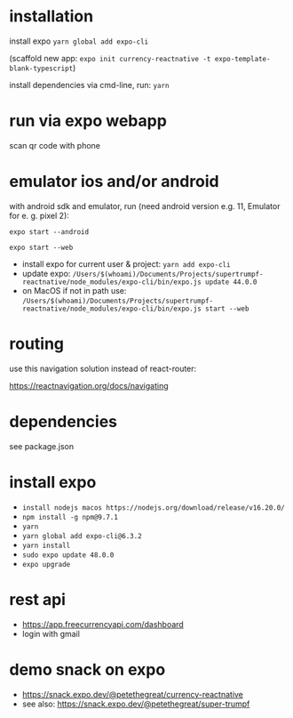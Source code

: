 # installation

install expo `yarn global add expo-cli`

(scaffold new app: `expo init currency-reactnative -t expo-template-blank-typescript`)

install dependencies via cmd-line, run: `yarn`

# run via expo webapp

 scan qr code with phone

# emulator ios and/or android

with android sdk and emulator, run (need android version e.g. 11, Emulator for e. g. pixel 2):

 
 `expo start --android`


 `expo start --web`
- install expo for current user & project: `yarn add expo-cli`
- update expo: `/Users/$(whoami)/Documents/Projects/supertrumpf-reactnative/node_modules/expo-cli/bin/expo.js update 44.0.0`
- on MacOS if not in path use: `/Users/$(whoami)/Documents/Projects/supertrumpf-reactnative/node_modules/expo-cli/bin/expo.js start --web`

# routing

use this navigation solution instead of react-router:

https://reactnavigation.org/docs/navigating

# dependencies

see package.json

# install expo

- `install nodejs macos https://nodejs.org/download/release/v16.20.0/`
- `npm install -g npm@9.7.1`
- `yarn`
- `yarn global add expo-cli@6.3.2`
- `yarn install`
- `sudo expo update 48.0.0`
- `expo upgrade`
# rest api

- https://app.freecurrencyapi.com/dashboard
- login with gmail

# demo snack on expo

- https://snack.expo.dev/@petethegreat/currency-reactnative
- see also: https://snack.expo.dev/@petethegreat/super-trumpf